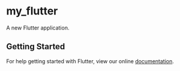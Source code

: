 # my_flutter

A new Flutter application.

## Getting Started

For help getting started with Flutter, view our online
[documentation](https://flutter.io/).
